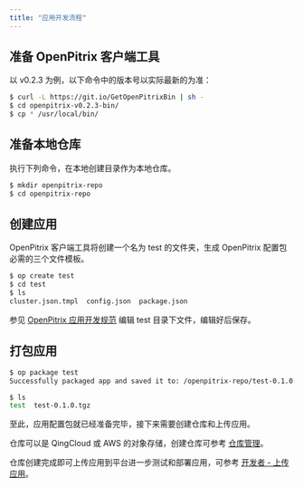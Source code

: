 ```yaml
---
title: "应用开发流程"
---
```


## 准备 OpenPitrix 客户端工具

以 v0.2.3 为例，以下命令中的版本号以实际最新的为准：

```bash
$ curl -L https://git.io/GetOpenPitrixBin | sh -
$ cd openpitrix-v0.2.3-bin/
$ cp * /usr/local/bin/
```

## 准备本地仓库

执行下列命令，在本地创建目录作为本地仓库。

```bash
$ mkdir openpitrix-repo
$ cd openpitrix-repo
```

## 创建应用

OpenPitrix 客户端工具将创建一个名为 test 的文件夹，生成 OpenPitrix 配置包必需的三个文件模板。

```bash
$ op create test
$ cd test 
$ ls
cluster.json.tmpl  config.json  package.json
```

参见 [OpenPitrix 应用开发规范](../openpitrix-specification) 编辑 test 目录下文件，编辑好后保存。

## 打包应用

```bash
$ op package test
Successfully packaged app and saved it to: /openpitrix-repo/test-0.1.0.tgz

$ ls
test  test-0.1.0.tgz

```

至此，应用配置包就已经准备完毕，接下来需要创建仓库和上传应用。

仓库可以是 QingCloud 或 AWS 的对象存储，创建仓库可参考 [仓库管理](../../user-guide/repo-management)。

仓库创建完成即可上传应用到平台进一步测试和部署应用，可参考 [开发者 - 上传应用](../../getting-start/developer-quick-start/#第二步：上传应用)。





